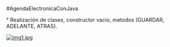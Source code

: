 #AgendaElectronicaConJava

° Realización de clases, constructor vacio, metodos (GUARDAR, ADELANTE, ATRAS).



[![img1.jpg](https://i.postimg.cc/Kvf5CbHH/img1.jpg)](https://postimg.cc/jLWNJpKH)
